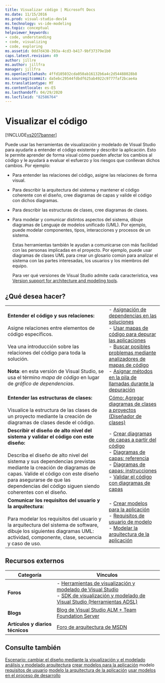 ```yaml
---
title: Visualizar código | Microsoft Docs
ms.date: 11/15/2016
ms.prod: visual-studio-dev14
ms.technology: vs-ide-modeling
ms.topic: conceptual
helpviewer_keywords:
- code, understanding
- code, visualizing
- code, exploring
ms.assetid: 0dd7d438-393a-4cd3-b417-9bf37379e1b0
caps.latest.revision: 49
author: jillre
ms.author: jillfra
manager: jillfra
ms.openlocfilehash: 4ffd105032cda050ab16132b6a4c2d54488028b8
ms.sourcegitcommit: da5ebc29544fdbdf625ab4922c9777faf2bcae4a
ms.translationtype: MT
ms.contentlocale: es-ES
ms.lasthandoff: 04/29/2020
ms.locfileid: "82586764"
---
```

# <a name="visualize-code"></a>Visualizar el código
[!INCLUDE[vs2017banner](../includes/vs2017banner.md)]

Puede usar las herramientas de visualización y modelado de Visual Studio para ayudarle a entender el código existente y describir la aplicación. Esto le permite aprender de forma visual cómo pueden afectar los cambios al código y le ayudará a evaluar el esfuerzo y los riesgos que conllevan dichos cambios. Por ejemplo:

- Para entender las relaciones del código, asigne las relaciones de forma visual.

- Para describir la arquitectura del sistema y mantener el código coherente con el diseño, cree diagramas de capas y valide el código con dichos diagramas.

- Para describir las estructuras de clases, cree diagramas de clases.

- Para modelar y comunicar distintos aspectos del sistema, dibuje diagramas de Lenguaje de modelos unificado (UML). Por ejemplo, puede modelar componentes, tipos, interacciones y procesos de un sistema.

  Estas herramientas también le ayudan a comunicarse con más facilidad con las personas implicadas en el proyecto. Por ejemplo, puede usar diagramas de clases UML para crear un glosario común para analizar el sistema con las partes interesadas, los usuarios y los miembros del equipo.

  Para ver qué versiones de Visual Studio admite cada característica, vea [Version support for architecture and modeling tools](../modeling/what-s-new-for-design-in-visual-studio.md#VersionSupport).

## <a name="what-do-you-want-to-do"></a>¿Qué desea hacer?

|||
|-|-|
|**Entender el código y sus relaciones:**<br /><br /> Asigne relaciones entre elementos de código específicos.<br /><br /> Vea una introducción sobre las relaciones del código para toda la solución.<br /><br /> **Nota**: en esta versión de Visual Studio, se usa el término *mapa de código* en lugar de *gráfico de dependencias*.|-   [Asignación de dependencias en las soluciones](../modeling/map-dependencies-across-your-solutions.md)<br />-   [Usar mapas de código para depurar las aplicaciones](../modeling/use-code-maps-to-debug-your-applications.md)<br />-   [Buscar posibles problemas mediante analizadores de mapas de código](../modeling/find-potential-problems-using-code-map-analyzers.md)<br />-   [Asignar métodos en la pila de llamadas durante la depuración](../debugger/map-methods-on-the-call-stack-while-debugging-in-visual-studio.md)|
|**Entender las estructuras de clases:**<br /><br /> Visualice la estructura de las clases de un proyecto mediante la creación de diagramas de clases desde el código.|[Cómo: Agregar diagramas de clases a proyectos (Diseñador de clases)](../ide/how-to-add-class-diagrams-to-projects-class-designer.md)|
|**Describir el diseño de alto nivel del sistema y validar el código con este diseño:**<br /><br /> Describa el diseño de alto nivel del sistema y sus dependencias previstas mediante la creación de diagramas de capas. Valide el código con este diseño para asegurarse de que las dependencias del código siguen siendo coherentes con el diseño.|-   [Crear diagramas de capas a partir del código](../modeling/create-layer-diagrams-from-your-code.md)<br />-   [Diagramas de capas: referencia](../modeling/layer-diagrams-reference.md)<br />-   [Diagramas de capas: instrucciones](../modeling/layer-diagrams-guidelines.md)<br />-   [Validar el código con diagramas de capas](../modeling/validate-code-with-layer-diagrams.md)|
|**Comunicar los requisitos del usuario y la arquitectura:**<br /><br /> Para modelar los requisitos del usuario y la arquitectura del sistema de software, dibuje los siguientes diagramas UML: actividad, componente, clase, secuencia y caso de uso.|-   [Crear modelos para la aplicación](../modeling/create-models-for-your-app.md)<br />-   [Requisitos de usuario de modelo](../modeling/model-user-requirements.md)<br />-   [Modelar la arquitectura de la aplicación](../modeling/model-your-app-s-architecture.md)|

## <a name="external-resources"></a>Recursos externos

|**Categoría**|**Vínculos**|
|------------------|---------------|
|**Foros**|-   [Herramientas de visualización y modelado de Visual Studio](https://social.msdn.microsoft.com/Forums/en-US/home?forum=vsarch)<br />-   [SDK de visualización y modelado de Visual Studio (Herramientas ADSL)](https://social.msdn.microsoft.com/Forums/home?forum=dslvsarchx)|
|**Blogs**|[Blog de Visual Studio ALM + Team Foundation Server](https://devblogs.microsoft.com/devops/welcome-to-the-visual-studio-alm-team-foundation-server-blog/)|
|**Artículos y diarios técnicos**|[Foro de arquitectura de MSDN](https://msdn.microsoft.com/architecture/default.aspx)|

## <a name="see-also"></a>Consulte también
 [Escenario: cambiar el diseño mediante la visualización y el modelado](../modeling/scenario-change-your-design-using-visualization-and-modeling.md) [análisis y modelado arquitectura](../modeling/analyze-and-model-your-architecture.md) [crear modelos para la aplicación](../modeling/create-models-for-your-app.md) modelo [requisitos de usuario](../modeling/model-user-requirements.md) [modelo la arquitectura de la aplicación](../modeling/model-your-app-s-architecture.md) [usar modelos en el proceso de desarrollo](../modeling/use-models-in-your-development-process.md)
